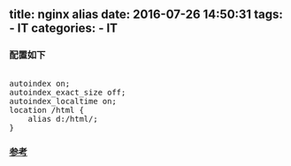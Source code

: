 title: nginx alias 
date: 2016-07-26 14:50:31
tags:
	- IT
categories:
	- IT
---
###	配置如下
<pre>

autoindex on;
autoindex_exact_size off;
autoindex_localtime on;
location /html {
	alias d:/html/;
}
</pre>




###	[参考](http://www.wkii.org/nginx-set-directory-alias-and-root.html)
